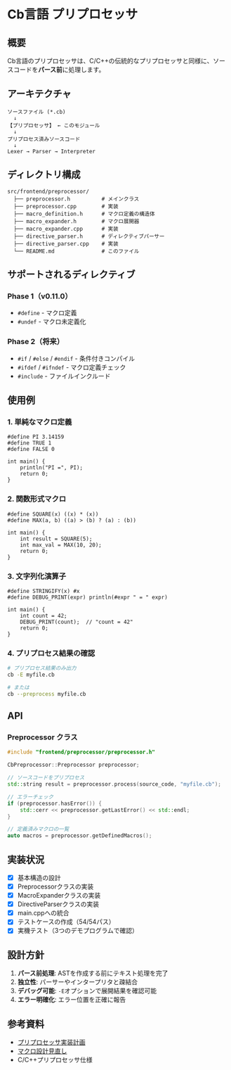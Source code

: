 # Cb言語 プリプロセッサ

## 概要

Cb言語のプリプロセッサは、C/C++の伝統的なプリプロセッサと同様に、ソースコードを**パース前**に処理します。

## アーキテクチャ

```
ソースファイル (*.cb)
  ↓
【プリプロセッサ】 ← このモジュール
  ↓
プリプロセス済みソースコード
  ↓
Lexer → Parser → Interpreter
```

## ディレクトリ構成

```
src/frontend/preprocessor/
  ├── preprocessor.h          # メインクラス
  ├── preprocessor.cpp        # 実装
  ├── macro_definition.h      # マクロ定義の構造体
  ├── macro_expander.h        # マクロ展開器
  ├── macro_expander.cpp      # 実装
  ├── directive_parser.h      # ディレクティブパーサー
  ├── directive_parser.cpp    # 実装
  └── README.md               # このファイル
```

## サポートされるディレクティブ

### Phase 1（v0.11.0）
- `#define` - マクロ定義
- `#undef` - マクロ未定義化

### Phase 2（将来）
- `#if` / `#else` / `#endif` - 条件付きコンパイル
- `#ifdef` / `#ifndef` - マクロ定義チェック
- `#include` - ファイルインクルード

## 使用例

### 1. 単純なマクロ定義

```cb
#define PI 3.14159
#define TRUE 1
#define FALSE 0

int main() {
    println("PI =", PI);
    return 0;
}
```

### 2. 関数形式マクロ

```cb
#define SQUARE(x) ((x) * (x))
#define MAX(a, b) ((a) > (b) ? (a) : (b))

int main() {
    int result = SQUARE(5);
    int max_val = MAX(10, 20);
    return 0;
}
```

### 3. 文字列化演算子

```cb
#define STRINGIFY(x) #x
#define DEBUG_PRINT(expr) println(#expr " = " expr)

int main() {
    int count = 42;
    DEBUG_PRINT(count);  // "count = 42"
    return 0;
}
```

### 4. プリプロセス結果の確認

```bash
# プリプロセス結果のみ出力
cb -E myfile.cb

# または
cb --preprocess myfile.cb
```

## API

### Preprocessor クラス

```cpp
#include "frontend/preprocessor/preprocessor.h"

CbPreprocessor::Preprocessor preprocessor;

// ソースコードをプリプロセス
std::string result = preprocessor.process(source_code, "myfile.cb");

// エラーチェック
if (preprocessor.hasError()) {
    std::cerr << preprocessor.getLastError() << std::endl;
}

// 定義済みマクロの一覧
auto macros = preprocessor.getDefinedMacros();
```

## 実装状況

- [x] 基本構造の設計
- [x] Preprocessorクラスの実装
- [x] MacroExpanderクラスの実装
- [x] DirectiveParserクラスの実装
- [x] main.cppへの統合
- [x] テストケースの作成（54/54パス）
- [x] 実機テスト（3つのデモプログラムで確認）

## 設計方針

1. **パース前処理**: ASTを作成する前にテキスト処理を完了
2. **独立性**: パーサーやインタープリタと疎結合
3. **デバッグ可能**: `-E`オプションで展開結果を確認可能
4. **エラー明確化**: エラー位置を正確に報告

## 参考資料

- [プリプロセッサ実装計画](../../../docs/features/preprocessor_implementation_plan.md)
- [マクロ設計見直し](../../../docs/features/macro_design_review.md)
- C/C++プリプロセッサ仕様
